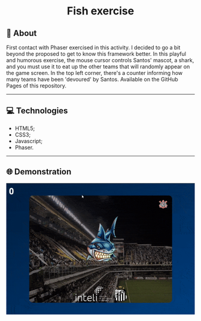<h1 align="center">
    <p>Fish exercise<p>
</h1>

## 📖 About

First contact with Phaser exercised in this activity. I decided to go a bit beyond the proposed to get to know this framework better. In this playful and humorous exercise, the mouse cursor controls Santos' mascot, a shark, and you must use it to eat up the other teams that will randomly appear on the game screen. In the top left corner, there's a counter informing how many teams have been 'devoured' by Santos. Available on the GitHub Pages of this repository.

---

## 💻 Technologies

* HTML5;
* CSS3;
* Javascript;
* Phaser.

---

## 🌐 Demonstration

<p align="center">
    <img src="demonstration.gif">
</p>